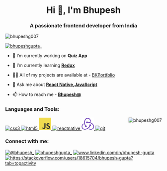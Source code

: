 <!DOCTYPE html>
<html>
<head>


</head>
<body>

<h1 align="center">Hi 👋, I'm Bhupesh</h1>
<h3 align="center">A passionate frontend developer from India</h3>

<p align="left"> <img src="https://komarev.com/ghpvc/?username=bhupeshg007&label=Profile%20views&color=0e75b6&style=flat" alt="bhupeshg007" /> </p>

<p align="left"> <a href="https://twitter.com/bhupeshgupta_" target="blank"><img src="https://img.shields.io/twitter/follow/bhupeshgupta_?logo=twitter&style=for-the-badge" alt="bhupeshgupta_" /></a> </p>

- 🔭 I’m currently working on **Quiz App**

- 🌱 I’m currently learning **[Redux](https://redux.js.org/)**

- 👨‍💻 All of my projects are available at - [BKPortfolio](https://github.com/bhupeshg007?tab=repositories)

- 💬 Ask me about **[React Native](https://stackoverflow.com/users/18615704/bhupesh-gupta?tab=topactivity),[JavaScript](https://stackoverflow.com/users/18615704/bhupesh-gupta?tab=topactivity)**

- 📫 How to reach me - **[Bhupesh@](bhupeshg57@gmail.com)**



<h3 align="left"  >Languages and Tools:</h3>

<div align="left"> 
  <a href="https://www.w3schools.com/css/" target="_blank" rel="noreferrer" > <img  src=https://upload.wikimedia.org/wikipedia/commons/6/62/CSS3_logo.svg alt="css3" width="40" height="40" /> </a> 
  <a href="https://www.w3.org/html/" target="_blank" rel="noreferrer"> <img src="https://w7.pngwing.com/pngs/400/53/png-transparent-html-web-development-responsive-web-design-cascading-style-sheets-css3-end-angle-text-rectangle-thumbnail.png" alt="html5" width="40" height="40"/> </a> 
  <a href="https://developer.mozilla.org/en-US/docs/Web/JavaScript" target="_blank" rel="noreferrer"> <img src="https://raw.githubusercontent.com/devicons/devicon/master/icons/javascript/javascript-original.svg" alt="javascript" width="40" height="40"/> </a>
   <a href="https://reactnative.dev/" target="_blank" rel="noreferrer"> <img src="https://reactnative.dev/img/header_logo.svg" alt="reactnative" width="40" height="40"/> </a>
  <a href="https://redux.js.org" target="_blank" rel="noreferrer"> <img src="https://raw.githubusercontent.com/devicons/devicon/master/icons/redux/redux-original.svg" alt="redux" width="40" height="40"/> </a>
 <a href="https://git-scm.com/" target="_blank" rel="noreferrer"> <img src="https://www.vectorlogo.zone/logos/git-scm/git-scm-icon.svg" alt="git" width="40" height="40"/> </a>
 <!-- State of Using Progaramm--> 
  <img align="right" src="https://github-readme-stats.vercel.app/api/top-langs?username=bhupeshg007&show_icons=true&locale=en&layout=compact" alt="bhupeshg007" />
  
  <h3 align="left">Connect with me:</h3>
<p align="left">
<a href="https://codepen.io/@bhupesh_" target="blank"><img align="center" src="https://raw.githubusercontent.com/rahuldkjain/github-profile-readme-generator/master/src/images/icons/Social/codepen.svg" alt="@bhupesh_" height="30" width="40" /></a>
<a href="https://twitter.com/bhupeshgupta_" target="blank"><img align="center" src="https://raw.githubusercontent.com/rahuldkjain/github-profile-readme-generator/master/src/images/icons/Social/twitter.svg" alt="bhupeshgupta_" height="30" width="40" /></a>
<a href="https://linkedin.com/in/www.linkedin.com/in/bhupesh-gupta" target="blank"><img align="center" src="https://raw.githubusercontent.com/rahuldkjain/github-profile-readme-generator/master/src/images/icons/Social/linked-in-alt.svg" alt="www.linkedin.com/in/bhupesh-gupta" height="30" width="40" /></a>
<a href="https://stackoverflow.com/users/https://stackoverflow.com/users/18615704/bhupesh-gupta?tab=topactivity" target="blank"><img align="center" src="https://raw.githubusercontent.com/rahuldkjain/github-profile-readme-generator/master/src/images/icons/Social/stack-overflow.svg" alt="https://stackoverflow.com/users/18615704/bhupesh-gupta?tab=topactivity" height="30" width="40" /></a>
</p>
  </div>

</body>
</html>

